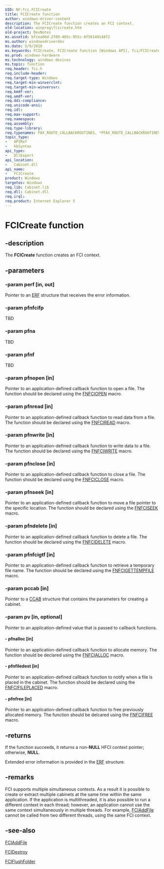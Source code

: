 ```yaml
---
UID: NF:fci.FCICreate
title: FCICreate function
author: windows-driver-content
description: The FCICreate function creates an FCI context.
old-location: winprog\fcicreate.htm
old-project: DevNotes
ms.assetid: bfcea06d-2f09-405c-955c-0f56149148f2
ms.author: windowsdriverdev
ms.date: 5/9/2018
ms.keywords: FCICreate, FCICreate function [Windows API], fci/FCICreate, winprog.fcicreate
ms.prod: windows-hardware
ms.technology: windows-devices
ms.topic: function
req.header: fci.h
req.include-header: 
req.target-type: Windows
req.target-min-winverclnt: 
req.target-min-winversvr: 
req.kmdf-ver: 
req.umdf-ver: 
req.ddi-compliance: 
req.unicode-ansi: 
req.idl: 
req.max-support: 
req.namespace: 
req.assembly: 
req.type-library: 
req.typenames: FAX_ROUTE_CALLBACKROUTINES, *PFAX_ROUTE_CALLBACKROUTINES
topic_type:
-	APIRef
-	kbSyntax
api_type:
-	DllExport
api_location:
-	Cabinet.dll
api_name:
-	FCICreate
product: Windows
targetos: Windows
req.lib: Cabinet.lib
req.dll: Cabinet.dll
req.irql: 
req.product: Internet Explorer 5
---
```


# FCICreate function


## -description


The <b>FCICreate</b> function creates an FCI context.


## -parameters




### -param perf [in, out]

Pointer to an <a href="https://msdn.microsoft.com/ddbccad9-a68c-4be7-90dc-e3dd25f5cf3b">ERF</a> structure that receives the error information.


### -param pfnfcifp

TBD


### -param pfna

TBD


### -param pfnf

TBD


### -param pfnopen [in]

Pointer to an application-defined callback function to open a file. The function should be declared using the <a href="https://msdn.microsoft.com/72cf50cb-c895-4953-9c4d-f8ddaa294f2a">FNFCIOPEN</a> macro.


### -param pfnread [in]

Pointer to an application-defined callback function to read data from a file. The function should be declared using the <a href="https://msdn.microsoft.com/dd4e97ff-efbc-462b-b954-bc3260fa1513">FNFCIREAD</a> macro.


### -param pfnwrite [in]

Pointer to an application-defined callback function to write data to a file. The function should be declared using the <a href="https://msdn.microsoft.com/ca4c3b5b-1ed5-4f12-8317-c1e1dac5f816">FNFCIWRITE</a> macro.


### -param pfnclose [in]

Pointer to an application-defined callback function to close a file. The function should be declared using the <a href="https://msdn.microsoft.com/c4edf6ca-0b16-4e30-933b-934f8930c6d6">FNFCICLOSE</a> macro.


### -param pfnseek [in]

Pointer to an application-defined callback function to move a file pointer to the specific location. The function should be declared using the <a href="https://msdn.microsoft.com/e5a14c98-4de6-452e-8993-afb7964aeee7">FNFCISEEK</a> macro.


### -param pfndelete [in]

Pointer to an application-defined callback function to delete a file. The function should be declared using the <a href="https://msdn.microsoft.com/5c85ad86-2794-4f7c-8c10-18fea3519b11">FNFCIDELETE</a> macro.


### -param pfnfcigtf [in]

Pointer to an application-defined callback function to retrieve a temporary file name. The function should be declared using the <a href="https://msdn.microsoft.com/8978f688-d8f1-437a-b298-eed1e7dac012">FNFCIGETTEMPFILE</a> macro.


### -param pccab [in]

Pointer to a <a href="https://msdn.microsoft.com/e25cb72b-4c96-40e9-9fd5-2920e4a01d3a">CCAB</a> structure that contains the parameters for creating a cabinet.


### -param pv [in, optional]

Pointer to an application-defined value that is passed to callback functions.


#### - pfnalloc [in]

Pointer to an application-defined callback function to allocate memory. The function should be declared using the <a href="https://msdn.microsoft.com/339ac9d2-60bc-4a90-8a46-6fbb073be9d1">FNFCIALLOC</a> macro.


#### - pfnfiledest [in]

Pointer to an application-defined callback function to notify when a file is placed in the cabinet. The function should be declared using the <a href="https://msdn.microsoft.com/f8a1bcfc-8a13-49cf-a3e7-caec6c6421b0">FNFCIFILEPLACED</a> macro.


#### - pfnfree [in]

Pointer to an application-defined callback function to free previously allocated memory. The function should be delcared using the <a href="https://msdn.microsoft.com/48f052e2-7786-430a-b3dc-afcfdffae387">FNFCIFREE</a> macro.


## -returns



If the function succeeds, it returns a non-<b>NULL</b> HFCI context pointer; otherwise, <b>NULL</b>.

Extended error information is provided in the <a href="https://msdn.microsoft.com/ddbccad9-a68c-4be7-90dc-e3dd25f5cf3b">ERF</a> structure.




## -remarks



FCI supports multiple simultaneous contexts. As a result it is possible to create or extract multiple cabinets at the same time within the same application. If the application is multithreaded, it is also possible to run a different context in each thread; however, an application cannot use the same context simultaneously in multiple threads. For example, <a href="https://msdn.microsoft.com/f99e8718-853b-4d35-98ae-61a8333dbaba">FCIAddFile</a> cannot be called from two different threads, using the same FCI context.




## -see-also




<a href="https://msdn.microsoft.com/f99e8718-853b-4d35-98ae-61a8333dbaba">FCIAddFile</a>



<a href="https://msdn.microsoft.com/bb1a6294-664f-450f-b8ec-d6f8957d920e">FCIDestroy</a>



<a href="https://msdn.microsoft.com/dc9c226e-e309-48c3-9edb-3f0a040c0c18">FCIFlushFolder</a>
 

 

